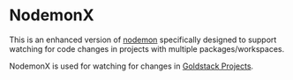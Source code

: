 # NodemonX

This is an enhanced version of [nodemon](https://www.npmjs.com/package/nodemon) specifically designed to support watching for code changes in projects with multiple packages/workspaces.

NodemonX is used for watching for changes in [Goldstack Projects](https://goldstack.party).